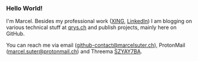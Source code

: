 ### Hello World!

I'm Marcel. Besides my professional work ([XING](https://www.xing.com/profile/Marcel_Suter5), [LinkedIn](https://www.linkedin.com/in/marcelsuter/)) I am blogging on various technical stuff at [qrys.ch](https://qrys.ch) and publish projects, mainly here on GitHub.

You can reach me via email (github-contact@marcelsuter.ch), ProtonMail (marcel.suter@protonmail.ch) and Threema [SZYAY7BA](https://threema.id/SZYAY7BA).
